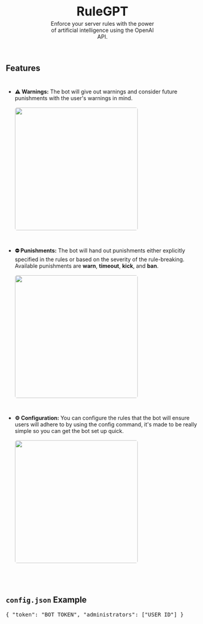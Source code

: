 <div style='display: flex; justify-content: center; gap: 30px; align-items: center; margin-bottom: 2rem; margin-top: 2rem' align='center'>
    <div>
        <h3 style='font-size: 2rem; margin: 0;'>RuleGPT</h3>
        <p style='margin: 0; margin-top: .25rem'>Enforce your server rules with the power<br/>of artificial intelligence using the OpenAI</br>API.</p>
    </div>
</div>

<div style='display: flex; justify-content: center'>
    <div style='max-width: 40rem;'>
        <h2>Features</h2>
        <ul>
            <li style='margin-top: 2.5rem'>
                <b>⚠️ Warnings:</b> The bot will give out warnings and consider future punishments with the user's warnings in mind.
                <br/>
                <img style='width: 20rem; border-radius: 5px; margin-top: 1rem;' src='https://cdn.discordapp.com/attachments/1102989708369342595/1129729258877632604/Discord_zv0xxHyrKo.png'>
            </li>
            <li style='margin-top: 2.5rem'>
                <b>⛔ Punishments:</b> The bot will hand out punishments either explicitly specified in the rules or based on the severity of the rule-breaking. Available punishments are <b>warn</b>, <b>timeout</b>, <b>kick</b>, and <b>ban</b>.
                <br/>
                <img style='width: 20rem; border-radius: 5px; margin-top: 1rem;' src='https://cdn.discordapp.com/attachments/1102989708369342595/1129729671018328094/Discord_s74kW1djEL.png'>
            </li><li style='margin-top: 2.5rem'>
                <b>⚙️ Configuration:</b> You can configure the rules that the bot will ensure users will adhere to by using the config command, it's made to be really simple so you can get the bot set up quick.
                <br/>
                <img style='width: 20rem; border-radius: 5px; margin-top: 1rem;' src='https://cdn.discordapp.com/attachments/1102989708369342595/1129730521677701230/chrome_VuhPjPNkf3.png'>
            </li>
        </ul>
        <h2 style='margin-top: 5rem'><code>config.json</code> Example</h2>
        <pre>{ "token": "BOT_TOKEN", "administrators": ["USER_ID"] }</pre>
    </div>
</div>
